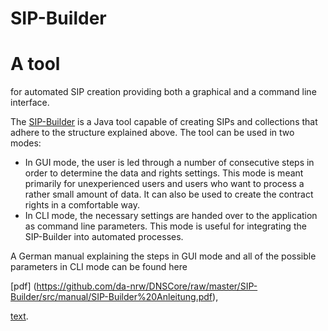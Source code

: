 SIP-Builder
===========

# A tool 
for automated SIP creation providing both a graphical and a command line interface.

The [SIP-Builder](https://github.com/da-nrw/DNSCore/tree/master/SIP-Builder) is a Java tool capable of creating SIPs and collections that adhere to the structure explained above. The tool can be used in two modes:
* In GUI mode, the user is led through a number of consecutive steps in order to determine the data and rights settings. This mode is meant primarily for unexperienced users and users who want to process a rather small amount of data. It can also be used to create the contract rights in a comfortable way.
* In CLI mode, the necessary settings are handed over to the application as command line parameters. This mode is useful for integrating the SIP-Builder into automated processes.

A German manual explaining the steps in GUI mode and all of the possible parameters in CLI mode can be found here

[pdf] (https://github.com/da-nrw/DNSCore/raw/master/SIP-Builder/src/manual/SIP-Builder%20Anleitung.pdf),

[text](https://github.com/da-nrw/DNSCore/tree/master/SIP-Builder/manual_SIPBuilder.md).

